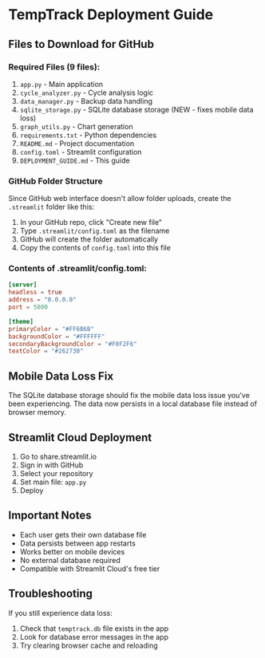 # TempTrack Deployment Guide

## Files to Download for GitHub

### Required Files (9 files):
1. `app.py` - Main application
2. `cycle_analyzer.py` - Cycle analysis logic
3. `data_manager.py` - Backup data handling
4. `sqlite_storage.py` - SQLite database storage (NEW - fixes mobile data loss)
5. `graph_utils.py` - Chart generation
6. `requirements.txt` - Python dependencies
7. `README.md` - Project documentation
8. `config.toml` - Streamlit configuration
9. `DEPLOYMENT_GUIDE.md` - This guide

### GitHub Folder Structure
Since GitHub web interface doesn't allow folder uploads, create the `.streamlit` folder like this:

1. In your GitHub repo, click "Create new file"
2. Type `.streamlit/config.toml` as the filename
3. GitHub will create the folder automatically
4. Copy the contents of `config.toml` into this file

### Contents of .streamlit/config.toml:
```toml
[server]
headless = true
address = "0.0.0.0"
port = 5000

[theme]
primaryColor = "#FF6B6B"
backgroundColor = "#FFFFFF"
secondaryBackgroundColor = "#F0F2F6"
textColor = "#262730"
```

## Mobile Data Loss Fix

The SQLite database storage should fix the mobile data loss issue you've been experiencing. The data now persists in a local database file instead of browser memory.

## Streamlit Cloud Deployment

1. Go to share.streamlit.io
2. Sign in with GitHub
3. Select your repository
4. Set main file: `app.py`
5. Deploy

## Important Notes

- Each user gets their own database file
- Data persists between app restarts
- Works better on mobile devices
- No external database required
- Compatible with Streamlit Cloud's free tier

## Troubleshooting

If you still experience data loss:
1. Check that `temptrack.db` file exists in the app
2. Look for database error messages in the app
3. Try clearing browser cache and reloading
